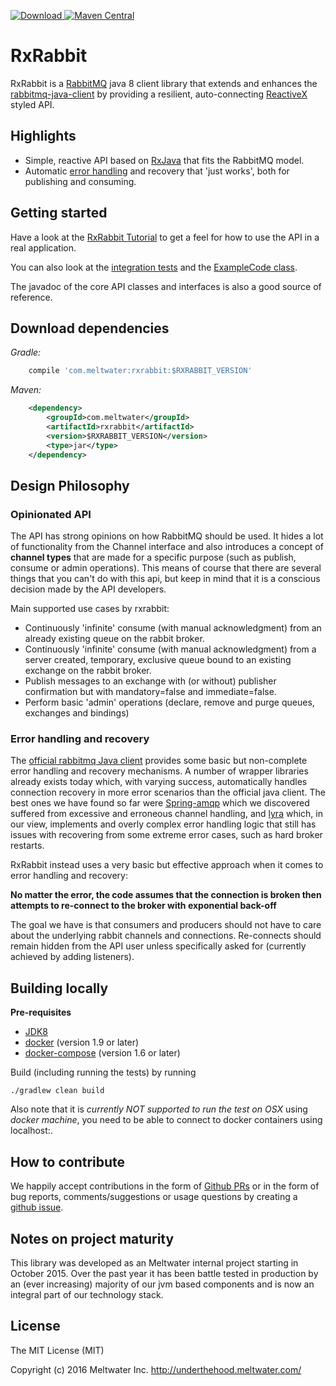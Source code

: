 [ ![Download](https://api.bintray.com/packages/meltwater/opensource/rxrabbit/images/download.svg) ](https://bintray.com/meltwater/opensource/rxrabbit/_latestVersion)
[![Maven Central](https://maven-badges.herokuapp.com/maven-central/com.meltwater/rxrabbit/badge.svg?style=plastic)](https://maven-badges.herokuapp.com/maven-central/com.meltwater/rxrabbit)

# RxRabbit

RxRabbit is a [RabbitMQ](https://www.rabbitmq.com/) java 8 client library that extends and enhances the [rabbitmq-java-client](https://www.rabbitmq.com/java-client.html) by providing a resilient, auto-connecting [ReactiveX](http://reactivex.io/) styled API.

## Highlights

- Simple, reactive API based on [RxJava](https://github.com/ReactiveX/RxJava) that fits the RabbitMQ model.
- Automatic [error handling](#error-handling-and-recovery) and recovery that 'just works', both for publishing and consuming.

## Getting started

Have a look at the [RxRabbit Tutorial](example-apps) to get a feel for how to use the API in a real application.

You can also look at the [integration tests](rxrabbit/src/test/java/com/meltwater/rxrabbit/RxRabbitTests.java) and the [ExampleCode class](rxrabbit/src/test/java/com/meltwater/rxrabbit/example/ExampleCode.java).

The javadoc of the core API classes and interfaces is also a good source of reference.


## Download dependencies

*Gradle:*

```groovy    
    compile 'com.meltwater:rxrabbit:$RXRABBIT_VERSION'   
```
       
*Maven:*

```xml  
    <dependency>
        <groupId>com.meltwater</groupId>
        <artifactId>rxrabbit</artifactId>
        <version>$RXRABBIT_VERSION</version>
        <type>jar</type>
    </dependency>
```

## Design Philosophy

### Opinionated API
The API has strong opinions on how RabbitMQ should be used. It hides a lot of functionality from the Channel interface and also introduces a concept of **channel types** that are made for a specific purpose (such as publish, consume or admin operations). 
This means of course that there are several things that you can't do with this api, but keep in mind that it is a conscious decision made by the API developers.

Main supported use cases by rxrabbit:

- Continuously 'infinite' consume (with manual acknowledgment) from an already existing queue on the rabbit broker.
- Continuously 'infinite' consume (with manual acknowledgment) from a server created, temporary, exclusive queue bound to an existing exchange on the rabbit broker.
- Publish messages to an exchange with (or without) publisher confirmation but with mandatory=false and immediate=false.
- Perform basic 'admin' operations (declare, remove and purge queues, exchanges and bindings)

### Error handling and recovery
The [official rabbitmq Java client](https://github.com/rabbitmq/rabbitmq-java-client) provides some basic but non-complete error handling and recovery mechanisms. 
A number of wrapper libraries already exists today which, with varying success, automatically handles connection recovery in more error scenarios than the official java client.
The best ones we have found so far were [Spring-amqp](http://projects.spring.io/spring-amqp/) which we discovered suffered from excessive and erroneous channel handling, and
[lyra](https://github.com/jhalterman/lyra) which, in our view, implements and overly complex error handling logic that still has issues with recovering from some extreme error cases, such as hard broker restarts.

RxRabbit instead uses a very basic but effective approach when it comes to error handling and recovery:

**No matter the error, the code assumes that the connection is broken then  attempts to re-connect to the broker with exponential back-off**

The goal we have is that consumers and producers should not have to care about the underlying rabbit channels and connections. Re-connects should remain hidden from the API user unless specifically asked for (currently achieved by adding listeners).

## Building locally

**Pre-requisites**
 - [JDK8](http://www.oracle.com/technetwork/java/javase/downloads/jdk8-downloads-2133151.html)
 - [docker](https://docs.docker.com/)  (version 1.9 or later)
 - [docker-compose](https://docs.docker.com/compose/)  (version 1.6 or later)

Build (including running the tests) by running 

    ./gradlew clean build

Also note that it is *currently NOT supported to run the test on OSX* using *docker machine*, you need to be able to connect to docker containers using localhost:<port>.

## How to contribute

We happily accept contributions in the form of [Github PRs](https://help.github.com/articles/about-pull-requests/) 
or in the form of bug reports, comments/suggestions or usage questions by creating a [github issue](https://github.com/meltwater/rxrabbit/issues).

## Notes on project maturity

This library was developed as an Meltwater internal project starting in October 2015. Over the past year it has been battle tested in production 
by an (ever increasing) majority of our jvm based components and is now an integral part of our technology stack. 

## License
The MIT License (MIT)

Copyright (c) 2016 Meltwater Inc. http://underthehood.meltwater.com/
